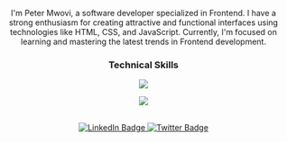 

<p align="center">I'm Peter Mwovi, a software developer specialized in Frontend. I have a strong enthusiasm for creating attractive and functional interfaces using technologies like HTML, CSS, and JavaScript. Currently, I'm focused on learning and mastering the latest trends in Frontend development.</p>

### <p align="center">Technical Skills</p>

<p align="center">
  <a href="https://skillicons.dev">
    <img src="https://skillicons.dev/icons?i=js,html,css,sass,tailwind,bootstrap" />
  </a>
</p>
<p align="center">
  <a href="https://skillicons.dev">
    <img src="https://skillicons.dev/icons?i=git,github,webpack" />
  </a>
</p>

<br>
  <div id="badges" align="center">
  <a href="https://linkedin.com/in/peter-mwovi-57141a179/">
    <img src="https://img.shields.io/badge/LinkedIn-blue?style=for-the-badge&logo=linkedin&logoColor=white" alt="LinkedIn Badge"/>
  </a>
  <a href="https://twitter.com/mwovi_peter">
    <img src="https://img.shields.io/badge/Twitter-blue?style=for-the-badge&logo=twitter&logoColor=white" alt="Twitter Badge"/>
  </a>
</div>
